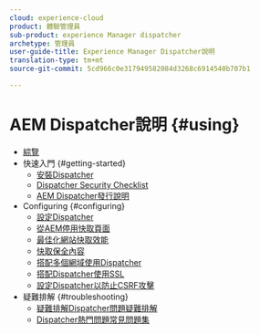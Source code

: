 ```yaml
---
cloud: experience-cloud
product: 體驗管理員
sub-product: experience Manager dispatcher
archetype: 管理員
user-guide-title: Experience Manager Dispatcher說明
translation-type: tm+mt
source-git-commit: 5cd966c0e317949582084d3268c6914540b707b1

---
```



# AEM Dispatcher說明 {#using}

+ [綜覽](dispatcher.md)
+ 快速入門 {#getting-started}
   + [安裝Dispatcher](dispatcher-install.md)
   + [Dispatcher Security Checklist](security-checklist.md)
   + [AEM Dispatcher發行說明](release-notes.md)
+ Configuring {#configuring}
   + [設定Dispatcher](dispatcher-configuration.md)
   + [從AEM停用快取頁面](page-invalidate.md)
   + [最佳化網站快取效能](https://helpx.adobe.com/experience-manager/6-4/sites/deploying/using/configuring-performance.html)
   + [快取保全內容](permissions-cache.md)
   + [搭配多個網域使用Dispatcher ](dispatcher-domains.md)
   + [搭配Dispatcher使用SSL](dispatcher-ssl.md)
   + [設定Dispatcher以防止CSRF攻擊](configuring-dispatcher-to-prevent-csrf.md)
+ 疑難排解 {#troubleshooting}
   + [疑難排解Dispatcher問題疑難排解](dispatcher-troubleshooting.md)
   + [Dispatcher熱門問題常見問題集](dispatcher-faq.md)
